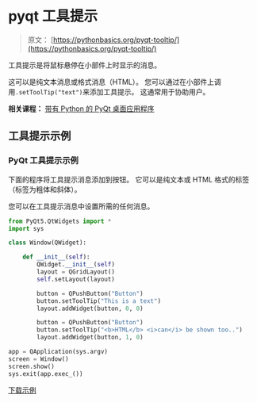# pyqt 工具提示

> 原文： [https://pythonbasics.org/pyqt-tooltip/](https://pythonbasics.org/pyqt-tooltip/)

工具提示是将鼠标悬停在小部件上时显示的消息。

这可以是纯文本消息或格式消息（HTML）。 您可以通过在小部件上调用`.setToolTip("text")`来添加工具提示。 这通常用于协助用户。

**相关课程：**
[带有 Python 的 PyQt 桌面应用程序](https://gum.co/pysqtsamples)

## 工具提示示例

### PyQt 工具提示示例

下面的程序将工具提示消息添加到按钮。 它可以是纯文本或 HTML 格式的标签（标签为粗体和斜体）。

您可以在工具提示消息中设置所需的任何消息。

```py
from PyQt5.QtWidgets import *
import sys

class Window(QWidget):

    def __init__(self):
        QWidget.__init__(self)
        layout = QGridLayout()
        self.setLayout(layout)

        button = QPushButton("Button")
        button.setToolTip("This is a text")
        layout.addWidget(button, 0, 0)

        button = QPushButton("Button")
        button.setToolTip("<b>HTML</b> <i>can</i> be shown too..")
        layout.addWidget(button, 1, 0)

app = QApplication(sys.argv)
screen = Window()
screen.show()
sys.exit(app.exec_())

```

[下载示例](https://gum.co/pysqtsamples)